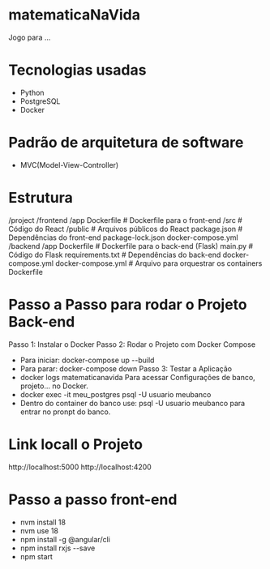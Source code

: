 # matematicaNaVida
Jogo para ...

# Tecnologias usadas
- Python
- PostgreSQL
- Docker

#  Padrão de arquitetura de software
- MVC(Model-View-Controller)

# Estrutura 
/project
  /frontend
    /app
        Dockerfile        # Dockerfile para o front-end
        /src              # Código do React
        /public           # Arquivos públicos do React
        package.json      # Dependências do front-end
        package-lock.json
        docker-compose.yml
  /backend
    /app
        Dockerfile        # Dockerfile para o back-end (Flask)
        main.py           # Código do Flask
        requirements.txt  # Dependências do back-end
        docker-compose.yml
  docker-compose.yml  # Arquivo para orquestrar os containers
  Dockerfile

# Passo a Passo para rodar o Projeto Back-end
Passo 1: Instalar o Docker
Passo 2: Rodar o Projeto com Docker Compose
- Para iniciar: docker-compose up --build
- Para parar: docker-compose down
Passo 3: Testar a Aplicação
- docker logs matematicanavida
Para acessar Configurações de banco, projeto... no Docker.
- docker exec -it meu_postgres psql -U usuario meubanco
- Dentro do container do banco use: psql -U usuario meubanco para entrar no pronpt do banco.

# Link locall o Projeto
http://localhost:5000
http://localhost:4200

# Passo a passo front-end
- nvm install 18
- nvm use 18
- npm install -g @angular/cli
- npm install rxjs --save
- npm start







